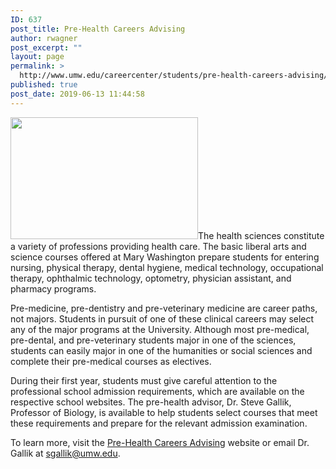 ```yaml
---
ID: 637
post_title: Pre-Health Careers Advising
author: rwagner
post_excerpt: ""
layout: page
permalink: >
  http://www.umw.edu/careercenter/students/pre-health-careers-advising/
published: true
post_date: 2019-06-13 11:44:58
---
```

<img class="size-medium wp-image-639 alignright" src="http://www.umw.edu/careercenter/wp-content/uploads/sites/41/2019/06/Chemistry-XL-300x195.jpg" alt="" width="300" height="195" />The health sciences constitute a variety of professions providing health care. The basic liberal arts and science courses offered at Mary Washington prepare students for entering nursing, physical therapy, dental hygiene, medical technology, occupational therapy, ophthalmic technology, optometry, physician assistant, and pharmacy programs.

Pre-medicine, pre-dentistry and pre-veterinary medicine are career paths, not majors. Students in pursuit of one of these clinical careers may select any of the major programs at the University. Although most pre-medical, pre-dental, and pre-veterinary students major in one of the sciences, students can easily major in one of the humanities or social sciences and complete their pre-medical courses as electives.

During their first year, students must give careful attention to the professional school admission requirements, which are available on the respective school websites. The pre-health advisor, Dr. Steve Gallik, Professor of Biology, is available to help students select courses that meet these requirements and prepare for the relevant admission examination.

To learn more, visit the <a href="https://cas.umw.edu/prehealth/">Pre-Health Careers Advising</a> website or email Dr. Gallik at <a href="mailto:sgallik@umw.edu">sgallik@umw.edu</a>.

&nbsp;